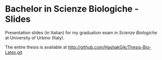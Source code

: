 Bachelor in Scienze Biologiche - Slides
=======================================

Presentation slides (in Italian) for my graduation exam in *Scienze Biologiche* at University of Urbino (Italy).

The entire thesis is available at <http://github.com/HashakGik/Thesis-Bio-Latex.git>